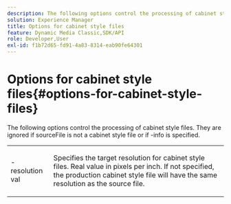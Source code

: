 ```yaml
---
description: The following options control the processing of cabinet style files. They are ignored if sourceFile is not a cabinet style file or if -info is specified.
solution: Experience Manager
title: Options for cabinet style files
feature: Dynamic Media Classic,SDK/API
role: Developer,User
exl-id: f1b72d65-fd91-4a83-8314-eab90fe64301
---
```

# Options for cabinet style files{#options-for-cabinet-style-files}

The following options control the processing of cabinet style files. They are ignored if sourceFile is not a cabinet style file or if -info is specified.

<table id="simpletable_332B78DDEB6540708844AB54AE321F9B"> 
 <tr class="strow"> 
  <td class="stentry"> <p><span class="codeph">-resolution <span class="varname"> val</span></span> </p> </td> 
  <td class="stentry"> <p>Specifies the target resolution for cabinet style files. Real value in pixels per inch. If not specified, the production cabinet style file will have the same resolution as the source file. </p></td> 
 </tr> 
</table>
